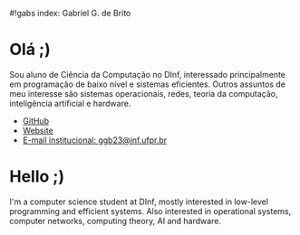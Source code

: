 #!gabs index: Gabriel G. de Brito

# Olá ;)

Sou aluno de Ciência da Computação no DInf, interessado principalmente em
programação de baixo nível e sistemas eficientes. Outros assuntos de meu
interesse são sistemas operacionais, redes, teoria da computação, inteligência
artificial e hardware.

- [GitHub](https://github.com/gboncoffee)
- [Website](https://gboncoffee.github.io)
- [E-mail institucional: ggb23@inf.ufpr.br](mailto:ggb23@inf.ufpr.br)

# Hello ;)

I'm a computer science student at DInf, mostly interested in low-level
programming and efficient systems. Also interested in operational systems,
computer networks, computing theory, AI and hardware.
